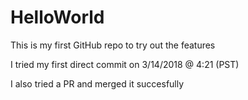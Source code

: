 # HelloWorld
This is my first GitHub repo to try out the features

I tried my first direct commit on 3/14/2018 @ 4:21 (PST)

I also tried a PR and merged it succesfully
